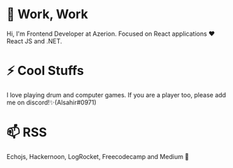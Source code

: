 
# 💬 Work, Work
Hi, I'm Frontend Developer at Azerion. Focused on React applications ❤️ React JS and .NET. 

# ⚡ Cool Stuffs
I love playing drum and computer games. If you are a player too, please add me on discord!✨(Alsahir#0971)

# 📫 RSS
Echojs, Hackernoon, LogRocket, Freecodecamp and Medium 👯
